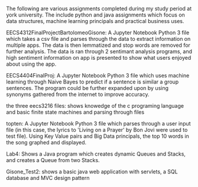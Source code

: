 The following are various assignments completed during my study period at york university. The include python and java assignments which focus on data structures, machine learning principals and practical business uses.

EECS4312FinalProjectBartolomeoGisone: A Jupyter Notebook Python 3 file which takes a csv file and parses through the data to extract information on multiple apps. The data is then lemmatized and stop words are removed for further analysis. The data is ran through 2 sentimant analysis programs, and high sentiment information on app is presented to show what users enjoyed about using the app.

EECS4404FinalProj: A Jupyter Notebook Python 3 file which uses machine learning through Naive Bayes to predict if a sentence is similar a group sentences. The program could be further expanded upon by using synonyms gathered from the internet to improve accuracy.

the three eecs3216 files: shows knowedge of the c programing language and basic finite state machines and parsing through files

topten: A Jupyter Notebook Python 3 file which parses through a user input file (in this case, the lyrics to 'Living on a Prayer' by Bon Jovi were used to test file). Using Key Value pairs and Big Data principals, the top 10 words in the song graphed and displayed.

Lab4: Shows a Java program which creates dynamic Queues and Stacks, and creates a Queue from two Stacks. 

Gisone_Test2: shows a basic java web application with servlets, a SQL database and MVC design pattern 
